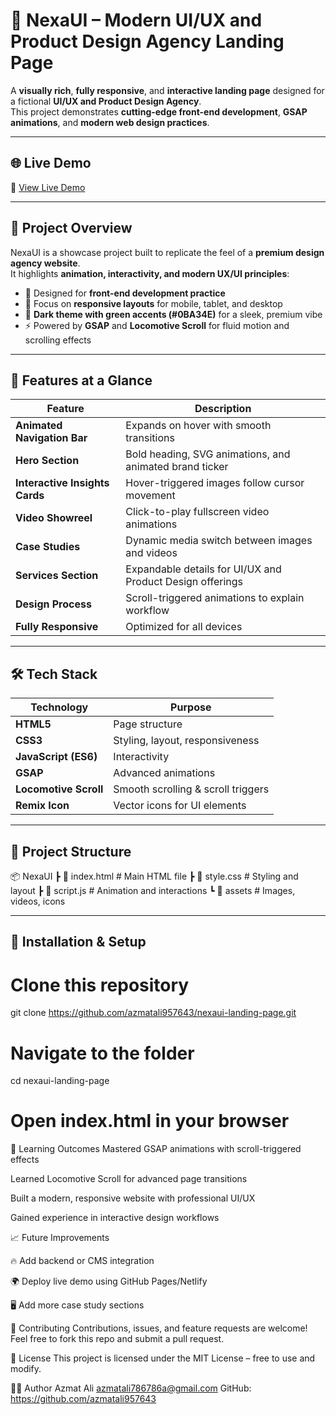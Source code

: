 # 🚀 NexaUI – Modern UI/UX and Product Design Agency Landing Page

A **visually rich**, **fully responsive**, and **interactive landing page** designed for a fictional **UI/UX and Product Design Agency**.  
This project demonstrates **cutting-edge front-end development**, **GSAP animations**, and **modern web design practices**.

---

## 🌐 Live Demo

🔗 [View Live Demo](http://127.0.0.1:5500/index.html)

---

## 📖 Project Overview

NexaUI is a showcase project built to replicate the feel of a **premium design agency website**.  
It highlights **animation, interactivity, and modern UX/UI principles**:

- 🎯 Designed for **front-end development practice**  
- 🌟 Focus on **responsive layouts** for mobile, tablet, and desktop  
- 🎨 **Dark theme with green accents (#0BA34E)** for a sleek, premium vibe  
- ⚡ Powered by **GSAP** and **Locomotive Scroll** for fluid motion and scrolling effects  

---

## 🎨 Features at a Glance

| Feature                        | Description                                                  |
|--------------------------------|--------------------------------------------------------------|
| **Animated Navigation Bar**    | Expands on hover with smooth transitions                    |
| **Hero Section**               | Bold heading, SVG animations, and animated brand ticker     |
| **Interactive Insights Cards** | Hover-triggered images follow cursor movement               |
| **Video Showreel**             | Click-to-play fullscreen video animations                   |
| **Case Studies**               | Dynamic media switch between images and videos              |
| **Services Section**           | Expandable details for UI/UX and Product Design offerings   |
| **Design Process**             | Scroll-triggered animations to explain workflow            |
| **Fully Responsive**           | Optimized for all devices                                  |

---

## 🛠️ Tech Stack

| Technology            | Purpose                              |
|----------------------|-------------------------------------|
| **HTML5**            | Page structure                     |
| **CSS3**             | Styling, layout, responsiveness    |
| **JavaScript (ES6)** | Interactivity                      |
| **GSAP**             | Advanced animations                |
| **Locomotive Scroll**| Smooth scrolling & scroll triggers |
| **Remix Icon**       | Vector icons for UI elements       |

---

## 📂 Project Structure

📦 NexaUI
┣ 📜 index.html # Main HTML file
┣ 📜 style.css # Styling and layout
┣ 📜 script.js # Animation and interactions
┗ 📂 assets # Images, videos, icons

---

## 🔧 Installation & Setup


# Clone this repository
git clone https://github.com/azmatali957643/nexaui-landing-page.git

# Navigate to the folder
cd nexaui-landing-page

# Open index.html in your browser
🎯 Learning Outcomes
Mastered GSAP animations with scroll-triggered effects

Learned Locomotive Scroll for advanced page transitions

Built a modern, responsive website with professional UI/UX

Gained experience in interactive design workflows

📈 Future Improvements

🔥 Add backend or CMS integration

🌍 Deploy live demo using GitHub Pages/Netlify

🖥️ Add more case study sections

🤝 Contributing
Contributions, issues, and feature requests are welcome!
Feel free to fork this repo and submit a pull request.

📜 License
This project is licensed under the MIT License – free to use and modify.

👨‍💻 Author
Azmat Ali
azmatali786786a@gmail.com
GitHub: https://github.com/azmatali957643

